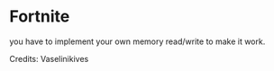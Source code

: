 # Fortnite

you have to implement your own memory read/write to make it work.

Credits: Vaselinikives
